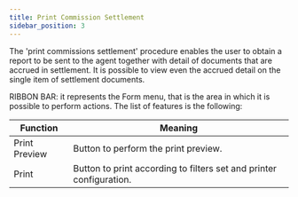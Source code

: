 ```yaml
---
title: Print Commission Settlement
sidebar_position: 3
---
```


The 'print commissions settlement' procedure enables the user to obtain a report to be sent to the agent together with detail of documents that are accrued in settlement. It is possible to view even the accrued detail on the single item of settlement documents.

RIBBON BAR: it represents the Form menu, that is the area in which it is possible to perform actions. The list of features is the following:



| Function | Meaning |
| --- | --- |
| Print Preview | Button to perform the print preview. |
| Print | Button to print according to filters set and printer configuration. |






